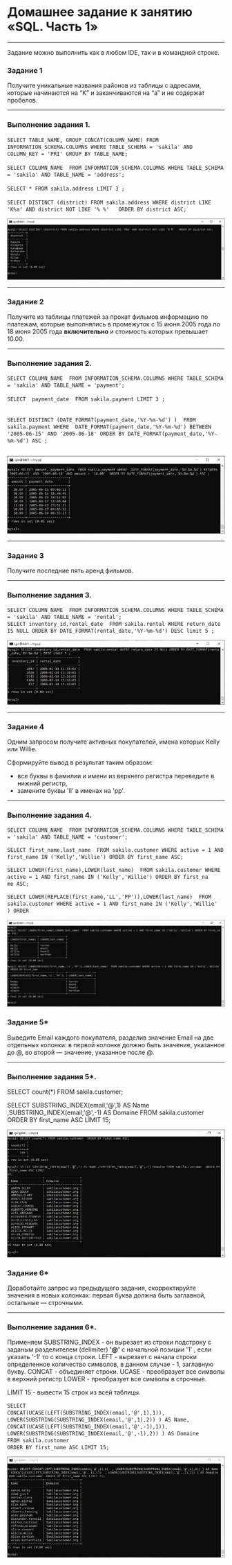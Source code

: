 # Домашнее задание к занятию «SQL. Часть 1»

---

Задание можно выполнить как в любом IDE, так и в командной строке.

### Задание 1

Получите уникальные названия районов из таблицы с адресами, которые начинаются на “K” и заканчиваются на “a” и не содержат пробелов.

---

### Выполнение задания 1.

```
SELECT TABLE_NAME, GROUP_CONCAT(COLUMN_NAME) FROM INFORMATION_SCHEMA.COLUMNS WHERE TABLE_SCHEMA = 'sakila' AND COLUMN_KEY = 'PRI' GROUP BY TABLE_NAME;

SELECT COLUMN_NAME  FROM INFORMATION_SCHEMA.COLUMNS WHERE TABLE_SCHEMA = 'sakila' AND TABLE_NAME = 'address';

SELECT * FROM sakila.address LIMIT 3 ;

SELECT DISTINCT (district) FROM sakila.address WHERE district LIKE 'K%a' AND district NOT LIKE '% %'   ORDER BY district ASC;
```

![district_like.JPG](https://github.com/elekpow/netology/blob/main/reldb/lesson3/images/district_like.JPG)


---

### Задание 2

Получите из таблицы платежей за прокат фильмов информацию по платежам, которые выполнялись в промежуток с 15 июня 2005 года по 18 июня 2005 года **включительно** и стоимость которых превышает 10.00.

---

### Выполнение задания 2.


```
SELECT COLUMN_NAME  FROM INFORMATION_SCHEMA.COLUMNS WHERE TABLE_SCHEMA = 'sakila' AND TABLE_NAME = 'payment';

SELECT  payment_date  FROM sakila.payment LIMIT 3 ;


SELECT DISTINCT (DATE_FORMAT(payment_date,'%Y-%m-%d') )  FROM sakila.payment WHERE  DATE_FORMAT(payment_date,'%Y-%m-%d') BETWEEN '2005-06-15' AND '2005-06-18' ORDER BY DATE_FORMAT(payment_date,'%Y-%m-%d') ASC ;
```


``` SELECT amount, payment_date  FROM sakila.payment WHERE  DATE_FORMAT(payment_date,'%Y-%m-%d') BETWEEN '2005-06-15' AND '2005-06-18' AND amount > '10.00'  ORDER BY DATE_FORMAT(payment_date,'%Y-%m-%d') ASC ;
```
 
 
 ![payment_date.JPG](https://github.com/elekpow/netology/blob/main/reldb/lesson3/images/payment_date.JPG)
 




---
### Задание 3

Получите последние пять аренд фильмов.

---

### Выполнение задания 3.

```
SELECT COLUMN_NAME  FROM INFORMATION_SCHEMA.COLUMNS WHERE TABLE_SCHEMA = 'sakila' AND TABLE_NAME = 'rental';
SELECT inventory_id,rental_date  FROM sakila.rental WHERE return_date IS NULL ORDER BY DATE_FORMAT(rental_date,'%Y-%m-%d') DESC limit 5 ;

```
 ![rental.JPG](https://github.com/elekpow/netology/blob/main/reldb/lesson3/images/rental.JPG)
 


---
### Задание 4

Одним запросом получите активных покупателей, имена которых Kelly или Willie. 

Сформируйте вывод в результат таким образом:
- все буквы в фамилии и имени из верхнего регистра переведите в нижний регистр,
- замените буквы 'll' в именах на 'pp'.

---

### Выполнение задания 4.
```
SELECT COLUMN_NAME  FROM INFORMATION_SCHEMA.COLUMNS WHERE TABLE_SCHEMA = 'sakila' AND TABLE_NAME = 'customer';
```
```
SELECT first_name,last_name  FROM sakila.customer WHERE active = 1 AND first_name IN ('Kelly','Willie') ORDER BY first_name ASC;
```
```
SELECT LOWER(first_name),LOWER(last_name)  FROM sakila.customer WHERE active = 1 AND first_name IN ('Kelly','Willie') ORDER BY first_na
me ASC;
```

```
SELECT LOWER(REPLACE(first_name,'LL','PP')),LOWER(last_name)  FROM sakila.customer WHERE active = 1 AND first_name IN ('Kelly','Willie'
) ORDER
```

 ![REPLACE_LOWER.JPG](https://github.com/elekpow/netology/blob/main/reldb/lesson3/images/REPLACE_LOWER.JPG)




### Задание 5*

Выведите Email каждого покупателя, разделив значение Email на две отдельных колонки: в первой колонке должно быть значение, указанное до @, во второй — значение, указанное после @.

---

### Выполнение задания 5*.

SELECT count(*) FROM sakila.customer;


SELECT SUBSTRING_INDEX(email,'@',1) AS Name ,SUBSTRING_INDEX(email,'@',-1) AS Domaine FROM sakila.customer  ORDER BY first_name ASC LIMIT 15;


 ![email.JPG](https://github.com/elekpow/netology/blob/main/reldb/lesson3/images/email.JPG)



### Задание 6*

Доработайте запрос из предыдущего задания, скорректируйте значения в новых колонках: первая буква должна быть заглавной, остальные — строчными.

---

### Выполнение задания 6*.

Применяем SUBSTRING_INDEX - он вырезает из строки подстроку с заданым  разделителем (delimiter) **'@'** с начальной позиции '1' , если указать '-1' то с конца строки.
LEFT - вырезает с начала строки определенное количество символов, в данном случае - 1, заглавную букву.
CONCAT -  объединяет строки.
UCASE  - преобразует все символы в верхний регистр
LOWER - преобразует все символы в строчные.

 LIMIT 15 - вывести 15 строк из всей таблицы.

```
SELECT 
CONCAT(UCASE(LEFT(SUBSTRING_INDEX(email,'@',1),1)), LOWER(SUBSTRING(SUBSTRING_INDEX(email,'@',1),2)) ) AS Name, 
CONCAT(UCASE(LEFT(SUBSTRING_INDEX(email,'@',-1),1)), LOWER(SUBSTRING(SUBSTRING_INDEX(email,'@',-1),2)) ) AS Domaine 
FROM sakila.customer 
ORDER BY first_name ASC LIMIT 15;
```
  ![SUBSTRING_INDEX.JPG](https://github.com/elekpow/netology/blob/main/reldb/lesson3/images/SUBSTRING_INDEX.JPG)


